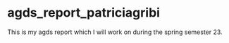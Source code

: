 # agds_report_patriciagribi
This is my agds report which I will work on during the spring semester 23. 
